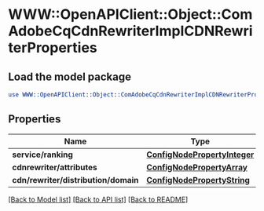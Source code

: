# WWW::OpenAPIClient::Object::ComAdobeCqCdnRewriterImplCDNRewriterProperties

## Load the model package
```perl
use WWW::OpenAPIClient::Object::ComAdobeCqCdnRewriterImplCDNRewriterProperties;
```

## Properties
Name | Type | Description | Notes
------------ | ------------- | ------------- | -------------
**service/ranking** | [**ConfigNodePropertyInteger**](ConfigNodePropertyInteger.md) |  | [optional] 
**cdnrewriter/attributes** | [**ConfigNodePropertyArray**](ConfigNodePropertyArray.md) |  | [optional] 
**cdn/rewriter/distribution/domain** | [**ConfigNodePropertyString**](ConfigNodePropertyString.md) |  | [optional] 

[[Back to Model list]](../README.md#documentation-for-models) [[Back to API list]](../README.md#documentation-for-api-endpoints) [[Back to README]](../README.md)



